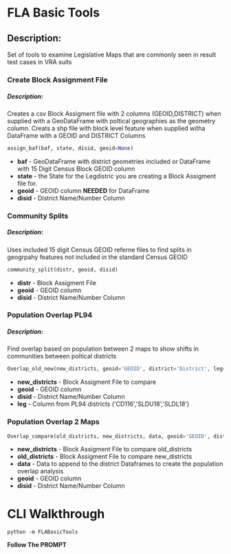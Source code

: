 FLA Basic Tools
======
## Description:
Set of tools to examine Legislative Maps that are commonly seen in result test cases in VRA suits

### Create Block Assignment File
##### Description:
Creates a csv Block Assigment file with 2 columns (GEOID,DISTRICT) when supplied with a GeoDataFrame with poltical geographies as the geometry column. Creats a shp file with block level feature when supplied witha DataFrame with a GEOID and DISTRICT Columns
```python
assign_baf(baf, state, disid, geoid=None)
```
- **baf** - GeoDataFrame with district geometries included or DataFrame with 15 Digit Census Block GEOID column
- **state** - the State for the Legdistric you are creating a Block Assigment file for.
- **geoid** - GEOID column **NEEDED** for DataFrame
- **disid** - District Name/Number Column

### Community Splits
##### Description:
Uses included 15 digit Census GEOID referne files to find splits in geogrpahy features not included in the standard Census GEOID
```python
community_split(distr, geoid, disid)
```
- **distr** - Block Assigment File 
- **geoid** - GEOID column 
- **disid** - District Name/Number Column

### Population Overlap PL94
##### Description:
Find overlap based on population between 2 maps to show shifts in communities between poltical districts
```python
Overlap_old_new(new_districts, geoid='GEOID', district='District', leg=None)
```
- **new_districts** - Block Assigment File to compare
- **geoid** - GEOID column 
- **disid** - District Name/Number Column
- **leg** - Column from PL94 districts ('CD116','SLDU18','SLDL18')

### Population Overlap 2 Maps
```python
Overlap_compare(old_districts, new_districts, data, geoid='GEOID', district='District')
```
- **new_districts** - Block Assigment File to compare old_districts
- **old_districts** - Block Assigment File to compare new_districts
- **data** - Data to append to the district Dataframes to create the population overlap analysis
- **geoid** - GEOID column 
- **disid** - District Name/Number Column


CLI Walkthrough
========

```cil
python -m FLABasicTools
```
**Follow The PROMPT**